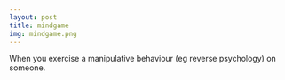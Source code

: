 ```yaml
---
layout: post
title: mindgame
img: mindgame.png
---
```

​When you exercise a manipulative behaviour (eg reverse psychology) on someone.
